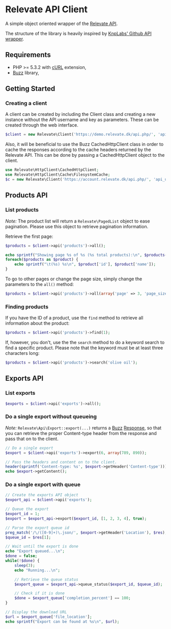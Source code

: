 # Relevate API Client

A simple object oriented wrapper of the [Relevate API](http://relevate.dk).

The structure of the library is heavily inspired by [KnpLabs' Github API wrapper](https://github.com/KnpLabs/php-github-api).

## Requirements

* PHP >= 5.3.2 with [cURL](http://php.net/manual/en/book.curl.php) extension,
* [Buzz](https://github.com/kriswallsmith/Buzz) library,

## Getting Started

### Creating a client

A client can be created by including the Client class and creating a new instance without the API username and key as parameters. These can be created through the web interface.

```php
$client = new Relevate\Client('https://demo.relevate.dk/api.php/', 'api_user', 'api_key');
```

Also, it will be beneficial to use the Buzz CachedHttpClient class in order to cache the responses according to the cache headers returned by the Relevate API. This can be done by passing a CachedHttpClient object to the client.

```php
use Relevate\HttpClient\CachedHttpClient;
use Relevate\HttpClient\Cache\FilesystemCache;
$c = new Relevate\Client('https://account.relevate.dk/api.php/', 'api_user', 'api_key', new CachedHttpClient(array(), null, new FilesystemCache('/tmp/relevate-api-cache')));
```

## Products API

### List products

*Note:* The product list will return a `Relevate\PagedList` object to ease pagination. Please use this object to retrieve pagination information.

Retrieve the first page:

```php
$products = $client->api('products')->all();

echo sprintf("Showing page %s of %s (%s total products):\n", $products->getCurrentPage(), $products->getTotalPages(), $products->getTotalElements());
foreach($products as $product) {
    echo sprintf("\t(%s) %s\n", $product['id'], $product['name']);
}
```

To go to other pages or change the page size, simply change the parameters to the `all()` method:

```php
$products = $client->api('products')->all(array('page' => 3, 'page_size' => 20));
```

### Finding products

If you have the ID of a product, use the `find` method to retrieve all information about the product:

```php
$products = $client->api('products')->find(1);
```

If, however, you don't, use the the `search` method to do a keyword search to find a specific product. Please note that the keyword must be at least three characters long:

```php
$products = $client->api('products')->search('olive oil');
```

## Exports API

### List exports

```php
$exports = $client->api('exports')->all();
```

### Do a single export without queueing

*Note:* `Relevate\Api\Export::export(...)` returns a [Buzz](https://github.com/kriswallsmith/Buzz) [Response](https://github.com/kriswallsmith/Buzz/blob/master/lib/Buzz/Message/Response.php), so that you can retrieve the proper Content-type header from the response and pass that on to the client.

```php
// Do a single export
$export = $client->api('exports')->export(6, array(789, 890));

// Pass the headers and content on to the client.
header(sprintf('Content-type: %s', $export->getHeader('Content-type')));
echo $export->getContent();
```

### Do a single export with queue

```php
// Create the exports API object
$export_api = $client->api('exports');

// Queue the export
$export_id = 1;
$export = $export_api->export($export_id, [1, 2, 3, 4], true);

// Parse the export queue id
preg_match('/\/([0-9]+)\.json/', $export->getHeader('Location'), $res);
$queue_id = $res[1];

// Wait until the export is done
echo "Export queued...\n";
$done = false;
while(!$done) {
    sleep(3);
    echo "Running...\n";

    // Retrieve the queue status
    $export_queue = $export_api->queue_status($export_id, $queue_id);

    // Check if it is done
    $done = $export_queue['completion_percent'] == 100;
}

// Display the download URL
$url = $export_queue['file_location'];
echo sprintf("Export can be found at %s\n", $url);
```
